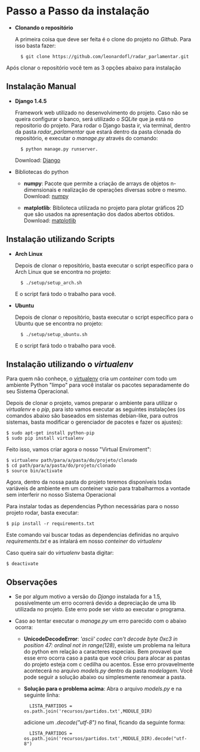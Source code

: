 Passo a Passo da instalação
============================

* **Clonando o repositório**
    
    A primeira coisa que deve ser feita é o clone do projeto no *Github*. Para isso basta fazer:

        $ git clone https://github.com/leonardofl/radar_parlamentar.git

Após clonar o repositório você tem as 3 opções abaixo para instalação


Instalação Manual
---------------------------------

* **Django 1.4.5**

    Framework web utilizado no desenvolvimento do projeto. Caso não se queira configurar o banco, será utilizado o *SQLite* que ja está no repositorio do projeto. Para rodar o Django basta ir, via terminal, dentro da pasta *radar_parlamentar* que estará dentro da pasta clonada do repositório, e executar o *manage.py* através do comando:

        $ python manage.py runserver. 

    Download: [Django](https://www.djangoproject.com/download/)

* Bibliotecas do python

    * **numpy**: Pacote que permite a criação de arrays de objetos n-dimensionais e realização de operações diversas sobre o mesmo.
        Download: [numpy](http://sourceforge.net/projects/numpy/files/)

    * **matplotlib**: Biblioteca utilizada no projeto para plotar gráficos 2D que são usados na apresentação dos dados abertos obtidos.
        Download: [matplotlib](http://matplotlib.org/downloads.html)


Instalação utilizando Scripts
--------------------------------

* **Arch Linux**

    Depois de clonar o repositório, basta executar o script específico para o Arch Linux que se encontra no projeto:

        $ ./setup/setup_arch.sh

    E o script fará todo o trabalho para você.

* **Ubuntu**

    Depois de clonar o repositório, basta executar o script específico para o Ubuntu que se encontra no projeto:

        $ ./setup/setup_ubuntu.sh

    E o script fará todo o trabalho para você.


Instalação utilizando o *virtualenv*
--------------------------------------

Para quem não conheçe, o [virtualenv](http://www.virtualenv.org "Virtual Env") cria um *conteiner* com todo um ambiente Python "limpo" para você instalar os pacotes separadamente do seu Sistema Operacional.

Depois de clonar o projeto, vamos preparar o ambiente para utilizar o *virtualenv* e o *pip*, para isto vamos executar as seguintes instalações (os comandos abaixo são baseados em sistemas debian-like, para outros sistemas, basta modificar o gerenciador de pacotes e fazer os ajustes):

    $ sudo apt-get install python-pip
    $ sudo pip install virtualenv

Feito isso, vamos criar agora o nosso "Virtual Enviroment":

    $ virtualenv path/para/a/pasta/do/projeto/clonado
    $ cd path/para/a/pasta/do/projeto/clonado
    $ source bin/activate

Agora, dentro da nossa pasta do projeto teremos disponíveis todas variáveis de ambiente em um conteiner vazio para trabalharmos a vontade sem interferir no nosso Sistema Operacional

Para instalar todas as dependencias Python necessárias para o nosso projeto rodar, basta executar:

    $ pip install -r requirements.txt

Este comando vai buscar todas as dependencias definidas no arquivo *requirements.txt* e as intalará em nosso *conteiner* do *virtualenv*

Caso queira sair do *virtualenv* basta digitar:

    $ deactivate


Observações
-------------

* Se por algum motivo a versão do *Django* instalada for a 1.5, possivelmente um erro ocorrerá devido a depreciação de uma lib utilizada no projeto. Este erro pode ser visto ao executar o programa.

* Caso ao tentar executar o *manage.py* um erro parecido com o abaixo ocorra:

    * **UnicodeDecodeError**: *'ascii' codec can't decode byte 0xc3 in position 47: ordinal not in range(128)*, existe um problema na leitura do python em relação a caracteres especiais. Bem provavel que esse erro ocorra caso a pasta que você criou para alocar as pastas do projeto esteja com c cedilha ou acentos. Esse erro provavelmente acontecerá no arquivo *models.py* dentro da pasta *modelagem*.
    Você pode seguir a solução abaixo ou simplesmente renomear a pasta.

    * **Solução para o problema acima**:
        Abra o arquivo *models.py* e na seguinte linha:

            LISTA_PARTIDOS = os.path.join('recursos/partidos.txt',MODULE_DIR)

        adicione um *.decode("utf-8")* no final, ficando da seguinte forma:
            
            LISTA_PARTIDOS = os.path.join('recursos/partidos.txt',MODULE_DIR).decode("utf-8")